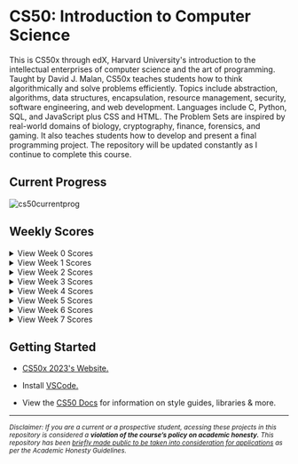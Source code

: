 # CS50: Introduction to Computer Science
This is CS50x through edX, Harvard University's introduction to the intellectual enterprises of computer science and the art of programming. Taught by David J. Malan, CS50x teaches students how to think algorithmically and solve problems efficiently. Topics include abstraction, algorithms, data structures, encapsulation, resource management, security, software engineering, and web development. Languages include C, Python, SQL, and JavaScript plus CSS and HTML. The Problem Sets are inspired by real-world domains of biology, cryptography, finance, forensics, and gaming. It also teaches students how to develop and present a final programming project. The repository will be updated constantly as I continue to complete this course.

## Current Progress

![cs50currentprog](https://user-images.githubusercontent.com/119602009/220915280-7f9f22df-b56a-4a83-a4c4-553c3d2a080c.png)

## Weekly Scores

<details><summary>View Week 0 Scores</summary>
<p>
<img src="https://user-images.githubusercontent.com/119602009/220960370-98173503-674e-42e5-a130-5ed57d4f10c3.png" </img>
</p>
</details>

<details><summary>View Week 1 Scores</summary>
<p>
<img src="https://user-images.githubusercontent.com/119602009/220962491-d43a4448-9cf7-4afb-a841-119c55443135.png" </img>
</p>
</details>

<details><summary>View Week 2 Scores</summary>
<p>
<img src="https://user-images.githubusercontent.com/119602009/220962341-17f9b312-fbd0-45cb-892c-493f8de50ed3.png" </img>
</p>
</details>

<details><summary>View Week 3 Scores</summary>
<p>
<img src="https://user-images.githubusercontent.com/119602009/220961348-b6a4d510-6ed5-4368-b2d5-90639c8a5722.png" </img>
</p>
</details>

<details><summary>View Week 4 Scores</summary>
<p>
<img src="https://user-images.githubusercontent.com/119602009/220962659-dfef079f-334b-445f-a379-eac11f944ef7.png" </img>
</p>
</details>

<details><summary>View Week 5 Scores</summary>
<p>
<img src="https://user-images.githubusercontent.com/119602009/220961419-27ba3a3e-b093-43f7-ba8e-a64c4835fabb.png" </img>
</p>
</details>

<details><summary>View Week 6 Scores</summary>
<p>
<img src="https://user-images.githubusercontent.com/119602009/220961433-309d5947-6863-46fb-9228-4e95d2b079a7.png" </img>
</p>
</details>

<details><summary>View Week 7 Scores</summary>
<p>
<img src="https://user-images.githubusercontent.com/119602009/220961446-9058c9e0-7fe7-439c-a660-cea2721dd49d.png" </img>
</p>
</details>

## Getting Started

* [CS50x 2023's Website.](https://cs50.harvard.edu/x/2023/)

* Install [VSCode.](https://code.visualstudio.com/)

* View the [CS50 Docs](https://cs50.readthedocs.io/) for information on style guides, libraries & more.

------------------------------------------------------------------------------------------------------------------------------------------------------------------
<sub>*Disclaimer: If you are a current or a prospective student, acessing these projects in this repository is considered a ***violation of the course’s policy on academic honesty.*** This repository has been [briefly made public to be taken into consideration for applications](https://www.reddit.com/r/cs50/comments/agjdcv/adding_cs50_projects_to_personal_portfolio/) as per the Academic Honesty Guidelines.*<sub/>


